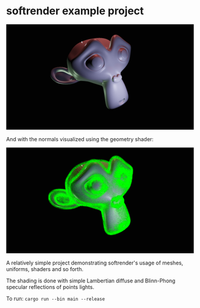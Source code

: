 softrender example project
==========================

![Suzanne Example](example.png)

And with the normals visualized using the geometry shader:

![Suzanne Example Normal Visualizations](example2.png)

A relatively simple project demonstrating softrender's usage of meshes, uniforms, shaders and so forth.

The shading is done with simple Lambertian diffuse and Blinn-Phong specular reflections of points lights.

To run: `cargo run --bin main --release`